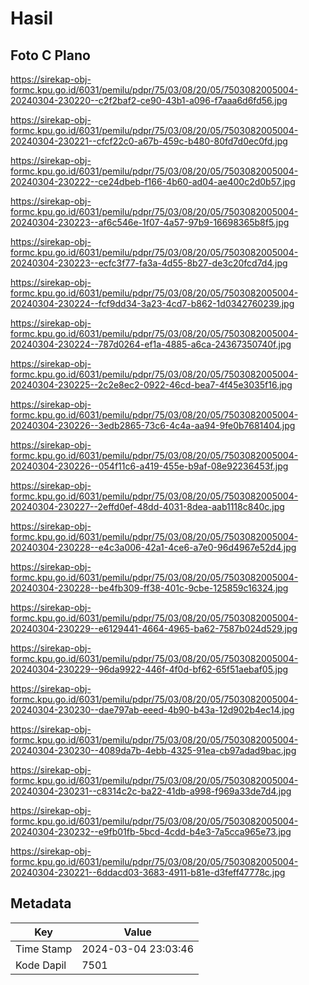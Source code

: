 # Hasil

## Foto C Plano

https://sirekap-obj-formc.kpu.go.id/6031/pemilu/pdpr/75/03/08/20/05/7503082005004-20240304-230220--c2f2baf2-ce90-43b1-a096-f7aaa6d6fd56.jpg

https://sirekap-obj-formc.kpu.go.id/6031/pemilu/pdpr/75/03/08/20/05/7503082005004-20240304-230221--cfcf22c0-a67b-459c-b480-80fd7d0ec0fd.jpg

https://sirekap-obj-formc.kpu.go.id/6031/pemilu/pdpr/75/03/08/20/05/7503082005004-20240304-230222--ce24dbeb-f166-4b60-ad04-ae400c2d0b57.jpg

https://sirekap-obj-formc.kpu.go.id/6031/pemilu/pdpr/75/03/08/20/05/7503082005004-20240304-230223--af6c546e-1f07-4a57-97b9-16698365b8f5.jpg

https://sirekap-obj-formc.kpu.go.id/6031/pemilu/pdpr/75/03/08/20/05/7503082005004-20240304-230223--ecfc3f77-fa3a-4d55-8b27-de3c20fcd7d4.jpg

https://sirekap-obj-formc.kpu.go.id/6031/pemilu/pdpr/75/03/08/20/05/7503082005004-20240304-230224--fcf9dd34-3a23-4cd7-b862-1d0342760239.jpg

https://sirekap-obj-formc.kpu.go.id/6031/pemilu/pdpr/75/03/08/20/05/7503082005004-20240304-230224--787d0264-ef1a-4885-a6ca-24367350740f.jpg

https://sirekap-obj-formc.kpu.go.id/6031/pemilu/pdpr/75/03/08/20/05/7503082005004-20240304-230225--2c2e8ec2-0922-46cd-bea7-4f45e3035f16.jpg

https://sirekap-obj-formc.kpu.go.id/6031/pemilu/pdpr/75/03/08/20/05/7503082005004-20240304-230226--3edb2865-73c6-4c4a-aa94-9fe0b7681404.jpg

https://sirekap-obj-formc.kpu.go.id/6031/pemilu/pdpr/75/03/08/20/05/7503082005004-20240304-230226--054f11c6-a419-455e-b9af-08e92236453f.jpg

https://sirekap-obj-formc.kpu.go.id/6031/pemilu/pdpr/75/03/08/20/05/7503082005004-20240304-230227--2effd0ef-48dd-4031-8dea-aab1118c840c.jpg

https://sirekap-obj-formc.kpu.go.id/6031/pemilu/pdpr/75/03/08/20/05/7503082005004-20240304-230228--e4c3a006-42a1-4ce6-a7e0-96d4967e52d4.jpg

https://sirekap-obj-formc.kpu.go.id/6031/pemilu/pdpr/75/03/08/20/05/7503082005004-20240304-230228--be4fb309-ff38-401c-9cbe-125859c16324.jpg

https://sirekap-obj-formc.kpu.go.id/6031/pemilu/pdpr/75/03/08/20/05/7503082005004-20240304-230229--e6129441-4664-4965-ba62-7587b024d529.jpg

https://sirekap-obj-formc.kpu.go.id/6031/pemilu/pdpr/75/03/08/20/05/7503082005004-20240304-230229--96da9922-446f-4f0d-bf62-65f51aebaf05.jpg

https://sirekap-obj-formc.kpu.go.id/6031/pemilu/pdpr/75/03/08/20/05/7503082005004-20240304-230230--dae797ab-eeed-4b90-b43a-12d902b4ec14.jpg

https://sirekap-obj-formc.kpu.go.id/6031/pemilu/pdpr/75/03/08/20/05/7503082005004-20240304-230230--4089da7b-4ebb-4325-91ea-cb97adad9bac.jpg

https://sirekap-obj-formc.kpu.go.id/6031/pemilu/pdpr/75/03/08/20/05/7503082005004-20240304-230231--c8314c2c-ba22-41db-a998-f969a33de7d4.jpg

https://sirekap-obj-formc.kpu.go.id/6031/pemilu/pdpr/75/03/08/20/05/7503082005004-20240304-230232--e9fb01fb-5bcd-4cdd-b4e3-7a5cca965e73.jpg

https://sirekap-obj-formc.kpu.go.id/6031/pemilu/pdpr/75/03/08/20/05/7503082005004-20240304-230221--6ddacd03-3683-4911-b81e-d3feff47778c.jpg


## Metadata

| Key        | Value               |
| ---------- | ------------------- |
| Time Stamp | 2024-03-04 23:03:46 |
| Kode Dapil | 7501                |



